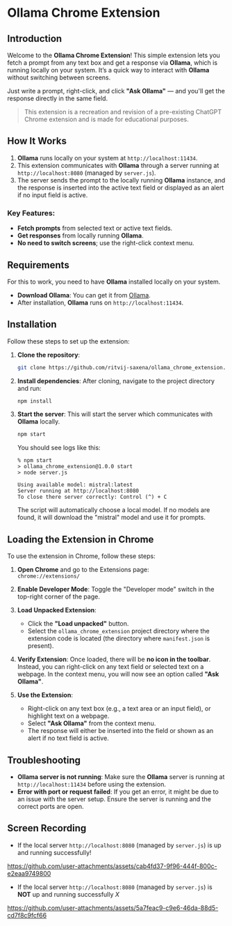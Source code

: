 # Ollama Chrome Extension

## Introduction

Welcome to the **Ollama Chrome Extension**! This simple extension lets you fetch a prompt from any text box and get a response via **Ollama**, which is running locally on your system. It’s a quick way to interact with **Ollama** without switching between screens.

Just write a prompt, right-click, and click **"Ask Ollama"** — and you'll get the response directly in the same field.

> This extension is a recreation and revision of a pre-existing ChatGPT Chrome extension and is made for educational purposes.

## How It Works

1. **Ollama** runs locally on your system at `http://localhost:11434`.
2. This extension communicates with **Ollama** through a server running at `http://localhost:8080` (managed by `server.js`).
3. The server sends the prompt to the locally running **Ollama** instance, and the response is inserted into the active text field or displayed as an alert if no input field is active.

### Key Features:

- **Fetch prompts** from selected text or active text fields.
- **Get responses** from locally running **Ollama**.
- **No need to switch screens**; use the right-click context menu.

## Requirements

For this to work, you need to have **Ollama** installed locally on your system.

- **Download Ollama**: You can get it from [Ollama](https://ollama.com/).
- After installation, **Ollama** runs on `http://localhost:11434`.

## Installation

Follow these steps to set up the extension:

1. **Clone the repository**:

   ```bash
   git clone https://github.com/ritvij-saxena/ollama_chrome_extension.git
   ```

2. **Install dependencies**:
   After cloning, navigate to the project directory and run:

   ```bash
   npm install
   ```

3. **Start the server**:
   This will start the server which communicates with **Ollama** locally.

   ```bash
   npm start
   ```

   You should see logs like this:

   ```
   % npm start
   > ollama_chrome_extension@1.0.0 start
   > node server.js

   Using available model: mistral:latest
   Server running at http://localhost:8080
   To close there server correctly: Control (^) + C
   ```

   The script will automatically choose a local model. If no models are found, it will download the "mistral" model and use it for prompts.

## Loading the Extension in Chrome

To use the extension in Chrome, follow these steps:

1. **Open Chrome** and go to the Extensions page:  
   `chrome://extensions/`

2. **Enable Developer Mode**:
   Toggle the "Developer mode" switch in the top-right corner of the page.

3. **Load Unpacked Extension**:

   - Click the **"Load unpacked"** button.
   - Select the `ollama_chrome_extension` project directory where the extension code is located (the directory where `manifest.json` is present).

4. **Verify Extension**:
   Once loaded, there will be **no icon in the toolbar**. Instead, you can right-click on any text field or selected text on a webpage. In the context menu, you will now see an option called **"Ask Ollama"**.

5. **Use the Extension**:
   - Right-click on any text box (e.g., a text area or an input field), or highlight text on a webpage.
   - Select **"Ask Ollama"** from the context menu.
   - The response will either be inserted into the field or shown as an alert if no text field is active.

## Troubleshooting

- **Ollama server is not running**: Make sure the **Ollama** server is running at `http://localhost:11434` before using the extension.
- **Error with port or request failed**: If you get an error, it might be due to an issue with the server setup. Ensure the server is running and the correct ports are open.

  
## Screen Recording 
- If the local server `http://localhost:8080` (managed by `server.js`) is up and running successfully!

https://github.com/user-attachments/assets/cab4fd37-9f96-444f-800c-e2eaa9749800

- If the local server `http://localhost:8080` (managed by `server.js`) is **NOT** up and running successfully *X*

https://github.com/user-attachments/assets/5a7feac9-c9e6-46da-88d5-cd7f8c9fcf66



